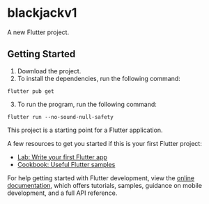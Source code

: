 # blackjackv1

A new Flutter project.

## Getting Started
1. Download the project.
2. To install the dependencies, run the following command:
```
flutter pub get
```
3. To run the program, run the following command:
```
flutter run --no-sound-null-safety
```

This project is a starting point for a Flutter application.

A few resources to get you started if this is your first Flutter project:

- [Lab: Write your first Flutter app](https://docs.flutter.dev/get-started/codelab)
- [Cookbook: Useful Flutter samples](https://docs.flutter.dev/cookbook)

For help getting started with Flutter development, view the
[online documentation](https://docs.flutter.dev/), which offers tutorials,
samples, guidance on mobile development, and a full API reference.
